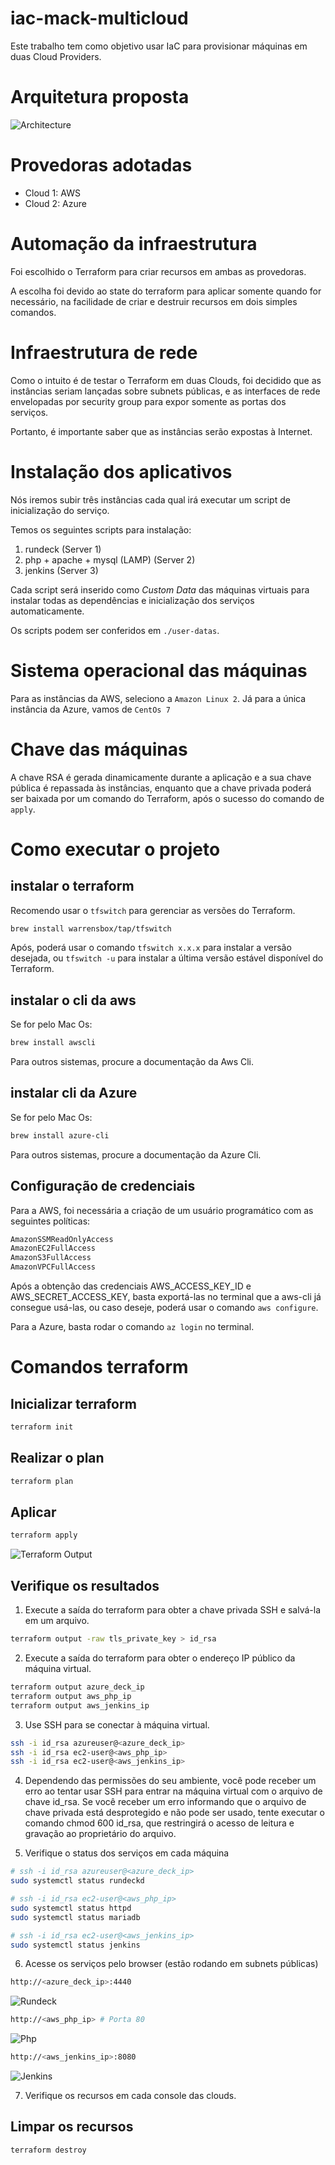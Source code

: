 # iac-mack-multicloud

Este trabalho tem como objetivo usar IaC para provisionar máquinas em duas Cloud Providers.

# Arquitetura proposta
![Architecture](images/architecture.png?raw=true "Architecture")

# Provedoras adotadas

- Cloud 1: AWS
- Cloud 2: Azure

# Automação da infraestrutura

Foi escolhido o Terraform para criar recursos em ambas as provedoras.

A escolha foi devido ao state do terraform para aplicar somente quando for necessário, na facilidade de criar e destruir recursos em dois simples comandos.

# Infraestrutura de rede

Como o intuito é de testar o Terraform em duas Clouds, foi decidido que as instâncias seriam lançadas sobre subnets públicas, e as interfaces de rede envelopadas por security group para expor somente as portas dos serviços.

Portanto, é importante saber que as instâncias serão expostas à Internet.

# Instalação dos aplicativos

Nós iremos subir três instâncias cada qual irá executar um script de inicialização do serviço.

Temos os seguintes scripts para instalação:

1. rundeck (Server 1)
2. php + apache + mysql (LAMP) (Server 2)
3. jenkins (Server 3)

Cada script será inserido como _Custom Data_ das máquinas virtuais para instalar todas as dependências e inicialização dos serviços automaticamente.

Os scripts podem ser conferidos em `./user-datas`.

# Sistema operacional das máquinas

Para as instâncias da AWS, seleciono a `Amazon Linux 2`. Já para a única instância da Azure, vamos de `CentOs 7`

# Chave das máquinas

A chave RSA é gerada dinamicamente durante a aplicação e a sua chave pública é repassada às instâncias, enquanto que a chave privada poderá ser baixada por um comando do Terraform, após o sucesso do comando de `apply`.

# Como executar o projeto

## instalar o terraform

Recomendo usar o `tfswitch` para gerenciar as versões do Terraform.

```bash
brew install warrensbox/tap/tfswitch
```

Após, poderá usar o comando `tfswitch x.x.x` para instalar a versão desejada, ou `tfswitch -u` para instalar a última versão estável disponível do Terraform.

## instalar o cli da aws

Se for pelo Mac Os:

```bash
brew install awscli
```

Para outros sistemas, procure a documentação da Aws Cli.

## instalar cli da Azure

Se for pelo Mac Os:

```bash
brew install azure-cli
```

Para outros sistemas, procure a documentação da Azure Cli.

## Configuração de credenciais

Para a AWS, foi necessária a criação de um usuário programático com as seguintes políticas:

```bash
AmazonSSMReadOnlyAccess
AmazonEC2FullAccess
AmazonS3FullAccess
AmazonVPCFullAccess
```

Após a obtenção das credenciais AWS_ACCESS_KEY_ID e AWS_SECRET_ACCESS_KEY, basta exportá-las no terminal que a aws-cli já consegue usá-las, ou caso deseje, poderá usar o comando `aws configure`. 

Para a Azure, basta rodar o comando `az login` no terminal.

# Comandos terraform

## Inicializar terraform

```bash
terraform init
```

## Realizar o plan

```bash
terraform plan
```

## Aplicar

```bash
terraform apply
```

![Terraform Output](images/terraform-output.png?raw=true "Terraform Output")

## Verifique os resultados

1. Execute a saída do terraform para obter a chave privada SSH e salvá-la em um arquivo.

```bash
terraform output -raw tls_private_key > id_rsa
```

2. Execute a saída do terraform para obter o endereço IP público da máquina virtual.

```bash
terraform output azure_deck_ip
terraform output aws_php_ip
terraform output aws_jenkins_ip
```

3. Use SSH para se conectar à máquina virtual.

```bash
ssh -i id_rsa azureuser@<azure_deck_ip>
ssh -i id_rsa ec2-user@<aws_php_ip>
ssh -i id_rsa ec2-user@<aws_jenkins_ip>
```

4. Dependendo das permissões do seu ambiente, você pode receber um erro ao tentar usar SSH para entrar na máquina virtual com o arquivo de chave id_rsa. Se você receber um erro informando que o arquivo de chave privada está desprotegido e não pode ser usado, tente executar o comando chmod 600 id_rsa, que restringirá o acesso de leitura e gravação ao proprietário do arquivo.

5. Verifique o status dos serviços em cada máquina

```bash
# ssh -i id_rsa azureuser@<azure_deck_ip>
sudo systemctl status rundeckd
```

```bash
# ssh -i id_rsa ec2-user@<aws_php_ip>
sudo systemctl status httpd
sudo systemctl status mariadb
```

```bash
# ssh -i id_rsa ec2-user@<aws_jenkins_ip>
sudo systemctl status jenkins
```

6. Acesse os serviços pelo browser (estão rodando em subnets públicas)

```bash
http://<azure_deck_ip>:4440
```

![Rundeck](images/rundeck.png?raw=true "Rundeck")

```bash
http://<aws_php_ip> # Porta 80
```

![Php](images/php.png?raw=true "Php")

```bash
http://<aws_jenkins_ip>:8080
```

![Jenkins](images/jenkins.png?raw=true "Jenkins")

7. Verifique os recursos em cada console das clouds.

## Limpar os recursos

```bash
terraform destroy
```
